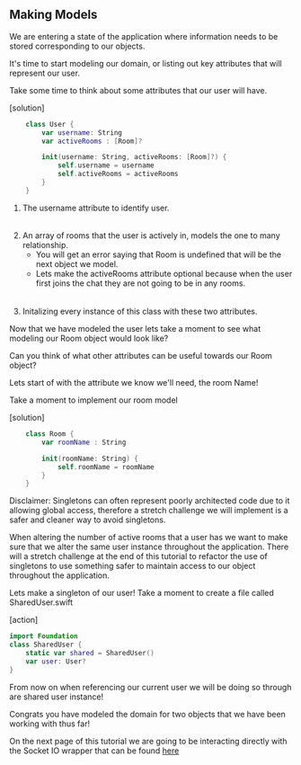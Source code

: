 ## Making Models

We are entering a state of the application where information needs to be stored corresponding to our objects.

It's time to start modeling our domain, or listing out key attributes that will represent our user.

Take some time to think about some attributes that our user will have.

[solution]
``` swift
    class User {
        var username: String
        var activeRooms : [Room]? 

        init(username: String, activeRooms: [Room]?) {
            self.username = username
            self.activeRooms = activeRooms
        }
    }
```

1. The username attribute to identify user.
######
2. An array of rooms that the user is actively in, models the one to many relationship.
    - You will get an error saying that Room is undefined that will be the next object we model.
    - Lets make the activeRooms attribute optional because when the user first joins the chat they are not going to be in any rooms.
######
3. Initalizing every instance of this class with these two attributes.

Now that we have modeled the user lets take a moment to see what modeling our Room object would look like?

Can you think of what other attributes can be useful towards our Room object?

Lets start of with the attribute we know we'll need, the room Name!

Take a moment to implement our room model

[solution]
``` swift
    class Room {
        var roomName : String

        init(roomName: String) {
            self.roomName = roomName
        }
    }
```

Disclaimer: Singletons can often represent poorly architected code due to it allowing global access, therefore a stretch challenge we will implement is a safer and cleaner way to avoid singletons.

When altering the number of active rooms that a user has we want to make sure that we alter the same user instance throughout the application. There will a stretch challenge at the end of this tutorial to refactor the use of singletons to use something safer to maintain access to our object throughout the application.

Lets make a singleton of our user! Take a moment to create a file called SharedUser.swift

[action]
``` swift
import Foundation
class SharedUser {
    static var shared = SharedUser()
    var user: User?
}
```

From now on when referencing our current user we will be doing so through are shared user instance!

Congrats you have modeled the domain for two objects that we have been working with thus far!

On the next page of this tutorial we are going to be interacting directly with the Socket IO wrapper that can be found [here](https://github.com/socketio/socket.io-client-swift)